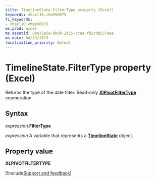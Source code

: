 ```yaml
---
title: TimelineState.FilterType property (Excel)
keywords: vbaxl10.chm950075
f1_keywords:
- vbaxl10.chm950075
ms.prod: excel
ms.assetid: 8ba72a5e-0b0b-2d15-ccea-fb2cda537aae
ms.date: 04/19/2019
localization_priority: Normal
---
```



# TimelineState.FilterType property (Excel)

Returns the type of the date filter. Read-only **[XlPivotFilterType](Excel.XlPivotFilterType.md)** enumeration. 


## Syntax

_expression_.**FilterType**

_expression_ A variable that represents a **[TimelineState](Excel.timelinestate.md)** object.


## Property value

**XLPIVOTFILTERTYPE**



[!include[Support and feedback](~/includes/feedback-boilerplate.md)]
